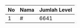 | No | Nama            | Jumlah Level |
|----|-----------------|--------------|
| 1  | #    |    6641        |

